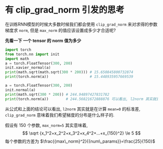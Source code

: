 # 有 clip_grad_norm 引发的思考

在训练RNN模型的时候大多数时候我们都会使用 `clip_grad_norm` 来对求得的参数梯度求 `norm`, 但是 `max_norm` 的值应该设置成多少才合适呢?



**先看一下 一个 tensor 的 norm 值为多少**

```python
import torch
from torch.nn import init
import math
a = torch.FloatTensor(300, 200)
init.xavier_normal(a)
print(math.sqrt(math.sqrt(300 * 200))) # 15.650845800732874
print(torch.norm(a))                   # 15.448935957669539

a = torch.FloatTensor(300, 200)
init.normal(a)
print(math.sqrt(300 * 200)) # 244.94897427831782
print(torch.norm(a))        # 244.56821672888876 可以看出, l2norm 其实就是计算 mean=0的标准差
```



从公式和上面的结论可以看出, `l2norm` 其实就是在计算 `mean=0` 的标准差, `clip_grad_norm` 意味着我们希望梯度的分布是什么样子的. 



假设有 150 个参数, `max_norm=5` 其实意味着, 
$$
\sqrt {x_1^2+x_2^2+x_3^2+x_4^2+...+x_{150}^2} \le 5
$$
每个参数的方差为 $\frac{{max\_norm}^2}{{num\_params}}=\frac{25}{150}$

